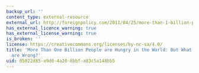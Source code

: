 ```yaml
---
backup_url: ''
content_type: external-resource
external_url: http://foreignpolicy.com/2011/04/25/more-than-1-billion-people-are-hungry-in-the-world/
has_external_licence_warning: true
has_external_license_warning: true
is_broken: ''
license: https://creativecommons.org/licenses/by-nc-sa/4.0/
title: 'More Than One Billion People are Hungry in the World: But What if the Experts
  are Wrong?'
uid: 05022d85-a9d0-4a20-8bbf-a83c5a148bb5
---
```

